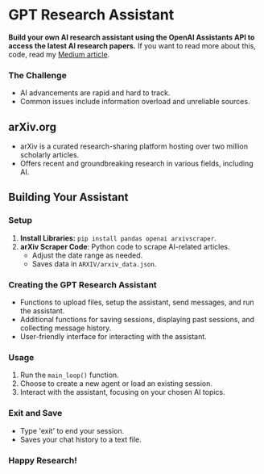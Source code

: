 # GPT Research Assistant

**Build your own AI research assistant using the OpenAI Assistants API to access the latest AI research papers.** If you want to read more about this, code, read my [Medium article](https://medium.com/@jordan_gibbs/how-to-make-a-cutting-edge-ai-research-assistant-ff6e204ada11).

### The Challenge
- AI advancements are rapid and hard to track.
- Common issues include information overload and unreliable sources.

## arXiv.org
- arXiv is a curated research-sharing platform hosting over two million scholarly articles.
- Offers recent and groundbreaking research in various fields, including AI.

## Building Your Assistant
### Setup
1. **Install Libraries:** `pip install pandas openai arxivscraper`.
2. **arXiv Scraper Code**: Python code to scrape AI-related articles.
   - Adjust the date range as needed.
   - Saves data in `ARXIV/arxiv_data.json`.

### Creating the GPT Research Assistant
- Functions to upload files, setup the assistant, send messages, and run the assistant.
- Additional functions for saving sessions, displaying past sessions, and collecting message history.
- User-friendly interface for interacting with the assistant.

### Usage
1. Run the `main_loop()` function.
2. Choose to create a new agent or load an existing session.
3. Interact with the assistant, focusing on your chosen AI topics.

### Exit and Save
- Type 'exit' to end your session.
- Saves your chat history to a text file.

### Happy Research! 
